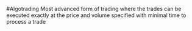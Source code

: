 #Algotrading
Most advanced form of trading where the trades can be executed exactly at the price and volume specified with minimal time to process a trade
